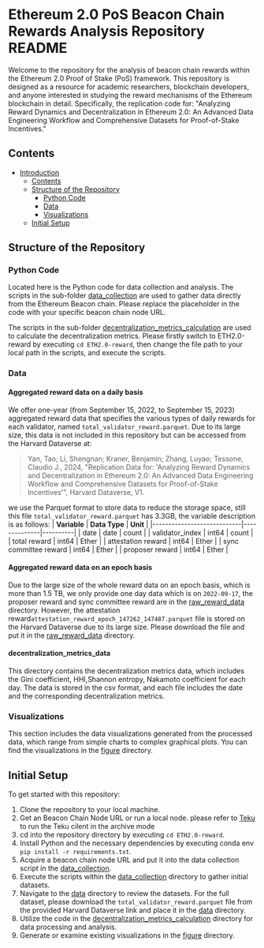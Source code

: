 # Ethereum 2.0 PoS Beacon Chain Rewards Analysis Repository README

Welcome to the repository for the analysis of beacon chain rewards within the Ethereum 2.0 Proof of Stake (PoS) framework. This repository is designed as a resource for academic researchers, blockchain developers, and anyone interested in studying the reward mechanisms of the Ethereum blockchain in detail. Specifically, the replication code for: "Analyzing Reward Dynamics and Decentralization in Ethereum 2.0: An Advanced Data Engineering Workflow and Comprehensive Datasets for Proof-of-Stake Incentives."

## Contents
- [Introduction](#ethereum-20-pos-beacon-chain-rewards-analysis-repository-readme)
  - [Contents](#contents)
  - [Structure of the Repository](#structure-of-the-repository)
    - [Python Code](#data-collection-and-analysis-scripts)
    - [Data](#data)
    - [Visualizations](#visualizations)
  - [Initial Setup](#initial-setup)

## Structure of the Repository

### Python Code
Located here is the Python code for data collection and analysis.
The scripts in the sub-folder [data_collection](code/data_collection) are used to gather data directly from the Ethereum Beacon chain. Please replace the placeholder in the code with your specific beacon chain node URL. 

The scripts in the sub-folder [decentralization_metrics_calculation](code/decentralization_metrics_calculation) are used to calculate the decentralization metrics. Please firstly switch to ETH2.0-reward by executing `cd ETH2.0-reward`, then change the file path to your local path in the scripts, and execute the scripts.


### Data

#### Aggregated reward data on a daily basis
We offer one-year (from September 15, 2022, to September 15, 2023) aggregated reward data that specifies the various types of daily rewards for each validator, named `total_validator_reward.parquet`. Due to its large size, this data is not included in this repository but can be accessed from the Harvard Dataverse at:

> Yan, Tao; Li, Shengnan; Kraner, Benjamin; Zhang, Luyao; Tessone, Claudio J., 2024, "Replication Data for: 'Analyzing Reward Dynamics and Decentralization in Ethereum 2.0: An Advanced Data Engineering Workflow and Comprehensive Datasets for Proof-of-Stake Incentives'", Harvard Dataverse, V1.

we use the Parquet format to store data to reduce the storage space, still this file `total_validator_reward.parquet` has 3.3GB, the variable description is as follows:
| **Variable**               | **Data Type** | **Unit** |
|----------------------------|--------------|----------|
| date                     | date        | count    |
| validator_index           | int64        | count    |
| total reward     | int64        | Ether    |
| attestation reward        | int64        | Ether    |
| sync committee reward     | int64        | Ether    |
| proposer reward           | int64        | Ether    |
#### Aggregated reward data on an epoch basis
Due to the large size of the whole reward data on an epoch basis, which is more than 1.5 TB, we only provide one day data which is on `2022-09-17`, the proposer reward and sync committee reward are in the [raw_reward_data](data/raw_reward_data) directory. However, the attestation reward`attestation_reward_epoch_147262_147487.parquet` file is stored on the Harvard Dataverse due to its large size. Please download the file and put it in the [raw_reward_data](data/raw_reward_data) directory.

#### decentralization_metrics_data
This directory contains the decentralization metrics data, which includes the Gini coefficient, HHI,Shannon entropy, Nakamoto coefficient for each day. The data is stored in the csv format, and each file includes the date and the corresponding decentralization metrics.

### Visualizations
This section includes the data visualizations generated from the processed data, which range from simple charts to complex graphical plots. You can find the visualizations in the [figure](figure) directory.

## Initial Setup
To get started with this repository:
1. Clone the repository to your local machine.
2. Get an Beacon Chain Node URL or run a local node.
please refer to [Teku](https://docs.teku.consensys.io/development/get-started/start-teku) to run the Teku cilent in the archive mode 
3. cd into the repository directory by executing `cd ETH2.0-reward`.
4. Install Python and the necessary dependencies by executing conda env  `pip install -r requirements.txt`.
5. Acquire a beacon chain node URL and put it into the data collection script in the [data_collection](code/data_collection).
6. Execute the scripts within the [data_collection](code/data_collection) directory to gather initial datasets.
7. Navigate to the [data](data) directory to review the datasets. For the full dataset, please download the `total_validator_reward.parquet` file from the provided Harvard Dataverse link and place it in the [data](data) directory.
8. Utilize the code in the [decentralization_metrics_calculation](code/decentralization_metrics_calculation/) directory for data processing and analysis.
9. Generate or examine existing visualizations in the [figure](figure) directory.